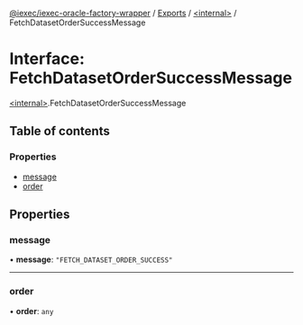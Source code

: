 [@iexec/iexec-oracle-factory-wrapper](../README.md) / [Exports](../modules.md) / [\<internal\>](../modules/internal_.md) / FetchDatasetOrderSuccessMessage

# Interface: FetchDatasetOrderSuccessMessage

[\<internal\>](../modules/internal_.md).FetchDatasetOrderSuccessMessage

## Table of contents

### Properties

- [message](internal_.FetchDatasetOrderSuccessMessage.md#message)
- [order](internal_.FetchDatasetOrderSuccessMessage.md#order)

## Properties

### message

• **message**: ``"FETCH_DATASET_ORDER_SUCCESS"``

___

### order

• **order**: `any`
